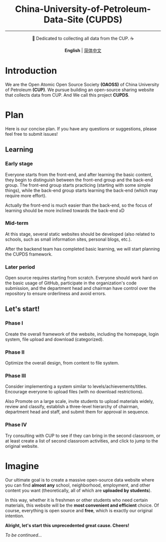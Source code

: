 <div align="center">

# China-University-of-Petroleum-Data-Site (CUPDS)
<hr>

🥇 Dedicated to collecting all data from the CUP. ☕

**English**  | [简体中文](/docs/README-zhcn.md)

</div>

# Introduction

We are the Open Atomic Open Source Society **(OAOSS)** of China University of Petroleum **(CUP)**. We pursue building an open-source sharing website that collects data from CUP. And We call this project **CUPDS**.

# Plan

Here is our concise plan. If you have any questions or suggestions, please feel free to submit issues!

## Learning 

### Early stage

Everyone starts from the front-end, and after learning the basic content, they begin to distinguish between the front-end group and the back-end group. The front-end group starts practicing (starting with some simple things), while the back-end group starts learning the back-end (which may require more effort).

Actually the front-end is much easier than the back-end, so the focus of learning should be more inclined towards the back-end xD

### Mid-term

At this stage, several static websites should be developed (also related to schools, such as small information sites, personal blogs, etc.).

After the backend team has completed basic learning, we will start planning the CUPDS framework.

### Later period

Open source requires starting from scratch. Everyone should work hard on the basic usage of GitHub, participate in the organization's code submission, and the department head and chairman have control over the repository to ensure orderliness and avoid errors.

## Let's start!

### Phase I

Create the overall framework of the website, including the homepage, login system, file upload and download (categorized).

### Phase II

Optimize the overall design, from content to file system.

### Phase III

Consider implementing a system similar to levels/achievements/titles. Encourage everyone to upload files (with no download restrictions).

Also Promote on a large scale, invite students to upload materials widely, review and classify, establish a three-level hierarchy of chairman, department head and staff, and submit them for approval in sequence.

### Phase IV

Try consulting with CUP to see if they can bring in the second classroom, or at least create a list of second classroom activities, and click to jump to the original website.

# Imagine

Our ultimate goal is to create a massive open-source data website where you can find **almost any** school, neighborhood, employment, and other content you want (theoretically, all of which are **uploaded by students**).

In this way, whether it is freshmen or other students who need certain materials, this website will be the **most convenient and efficient** choice. Of course, everything is open source and **free**, which is exactly our original intention.

**Alright, let's start this unprecedented great cause. Cheers!**

*To be continued...*

